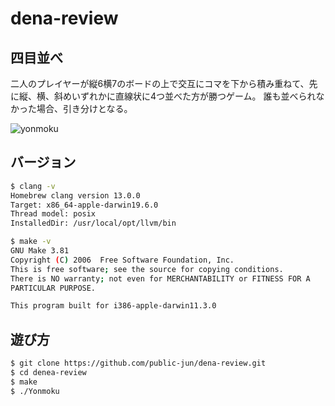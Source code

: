 # dena-review

## 四目並べ
二人のプレイヤーが縦6横7のボードの上で交互にコマを下から積み重ねて、先に縦、横、斜めいずれかに直線状に4つ並べた方が勝つゲーム。
誰も並べられなかった場合、引き分けとなる。

![yonmoku](https://user-images.githubusercontent.com/60804160/146204073-8ba1ca22-2cf6-4ce5-9da6-8487761ad76e.gif)

## バージョン
```bash
$ clang -v
Homebrew clang version 13.0.0
Target: x86_64-apple-darwin19.6.0
Thread model: posix
InstalledDir: /usr/local/opt/llvm/bin

$ make -v
GNU Make 3.81
Copyright (C) 2006  Free Software Foundation, Inc.
This is free software; see the source for copying conditions.
There is NO warranty; not even for MERCHANTABILITY or FITNESS FOR A
PARTICULAR PURPOSE.

This program built for i386-apple-darwin11.3.0
```


 ## 遊び方
 ```bash
$ git clone https://github.com/public-jun/dena-review.git
$ cd denea-review
$ make
$ ./Yonmoku
 ```
